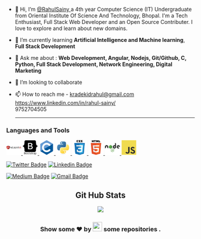 - 👋 Hi, I’m <a href="https://www.linkedin.com/in/rahul-sainy/"> @RahulSainy  </a> a 4th year Computer Science (IT) Undergraduate from Oriental Institute Of Science And Technology, Bhopal. I'm a Tech Enthusiast, Full Stack Web Developer and an Open Source Contributer. I love to explore and learn about new domains.

- 🌱 I’m currently learning **Artificial Intelligence and Machine learning**, **Full Stack Development**
- 💬 Ask me about : **Web Development, Angular, Nodejs, Git/Github, C, Python, Full Stack Development, Network Engineering, Digital Marketing**
- 🤝 I’m looking to collaborate 
- 📫 How to reach me - kradekidrahul@gmail.com  
                       https://www.linkedin.com/in/rahul-sainy/
                       <br>9752704505
                        <hr>
<h3>Languages and Tools</h3>

<p align="left"> 
<a href="https://angular.io/" target="_blank"> <img src="https://raw.githubusercontent.com/devicons/devicon/master/icons/angularjs/angularjs-original-wordmark.svg" alt="Angular" width="40" height="40"/> </a>  
<a href="https://getbootstrap.com" target="_blank"> <img src="https://raw.githubusercontent.com/devicons/devicon/master/icons/bootstrap/bootstrap-plain-wordmark.svg" alt="bootstrap" width="40" height="40"/> </a> <a href="https://www.cprogramming.com/" target="_blank"> <img src="https://raw.githubusercontent.com/devicons/devicon/master/icons/c/c-original.svg" alt="c" width="40" height="40"/> </a> <a href="https://www.python.org/" target="_blank"> <img src="https://raw.githubusercontent.com/devicons/devicon/master/icons/python/python-original.svg" alt="Python" width="40" height="40"/> </a> <a href="https://www.w3schools.com/css/" target="_blank"> <img src="https://raw.githubusercontent.com/devicons/devicon/master/icons/css3/css3-original-wordmark.svg" alt="css3" width="40" height="40"/> </a>  <a href="https://www.w3.org/html/" target="_blank"> <img src="https://raw.githubusercontent.com/devicons/devicon/master/icons/html5/html5-original-wordmark.svg" alt="html5" width="40" height="40"/> </a>
 <a href="https://nodejs.org/en/" target="_blank"> <img src="https://raw.githubusercontent.com/devicons/devicon/1119b9f84c0290e0f0b38982099a2bd027a48bf1/icons/nodejs/nodejs-original-wordmark.svg" alt="xd" width="40" height="40"/> </a> 
<a href="https://developer.mozilla.org/en-US/docs/Web/JavaScript" target="_blank"> <img src="https://raw.githubusercontent.com/devicons/devicon/master/icons/javascript/javascript-original.svg" alt="javascript" width="40" height="40"/> </a>


 </p>

[![Twitter Badge](https://img.shields.io/badge/-@Kradekidrahul-1ca0f1?style=flat-square&labelColor=1ca0f1&logo=twitter&logoColor=white&link=https://twitter.com/Kradekidrahul)](https://twitter.com/Kradekidrahul) 
[![Linkedin Badge](https://img.shields.io/badge/-RahulSainy-blue?style=flat-square&logo=Linkedin&logoColor=white&link=https://www.linkedin.com/in/rahul-sainy/)](https://www.linkedin.com/in/rahul-sainy/)

[![Medium Badge](https://img.shields.io/badge/-@kradekidrahul-03a57a?style=flat-square&labelColor=000000&logo=Medium&link=https://medium.com/@kradekidrahul/)](https://medium.com/@kradekidrahul/)
[![Gmail Badge](https://img.shields.io/badge/-kradekidrahul@gmail.com-c14438?style=flat-square&logo=Gmail&logoColor=white&link=mailto:kradekidrahul@gmail.com)](mailto:kradekidrahul@gmail.com)

<center>
<h2 align="center">Git Hub Stats</h2>
<p align="center"><img src="https://github-readme-stats.vercel.app/api?username=RahulSainy&include_all_commits=true&show_icons=true&bg_color=#000&theme=cobalt"></p>
<h3 align="center">Show some ❤ by <img src="https://imgur.com/o7ncZFp.jpg" height=25px width=25px> some repositories .</h3>
</center>
<!---
RahulSainy/RahulSainy is a ✨ special ✨ repository because its `README.md` (this file) appears on your GitHub profile.
You can click the Preview link to take a look at your changes.
--->
